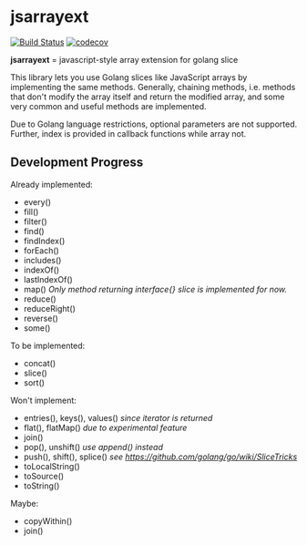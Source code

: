 # jsarrayext

[![Build Status](https://travis-ci.com/liuxh0/jsarrayext.svg?branch=master)](https://travis-ci.com/liuxh0/jsarrayext)
[![codecov](https://codecov.io/gh/liuxh0/jsarrayext/branch/master/graph/badge.svg)](https://codecov.io/gh/liuxh0/jsarrayext)

**jsarrayext** = javascript-style array extension for golang slice

This library lets you use Golang slices like JavaScript arrays by implementing the same methods. Generally, chaining methods, i.e. methods that don't modify the array itself and return the modified array, and some very common and useful methods are implemented.

Due to Golang language restrictions, optional parameters are not supported. Further, index is provided in callback functions while array not.

## Development Progress

Already implemented:

- every()
- fill()
- filter()
- find()
- findIndex()
- forEach()
- includes()
- indexOf()
- lastIndexOf()
- map() *Only method returning interface{} slice is implemented for now.*
- reduce()
- reduceRight()
- reverse()
- some()


To be implemented:

- concat()
- slice()
- sort()

Won't implement:

- entries(), keys(), values() *since iterator is returned*
- flat(), flatMap() *due to experimental feature*
- join()
- pop(), unshift() *use append() instead*
- push(), shift(), splice() *see https://github.com/golang/go/wiki/SliceTricks*
- toLocalString()
- toSource()
- toString()

Maybe:

- copyWithin()
- join()
